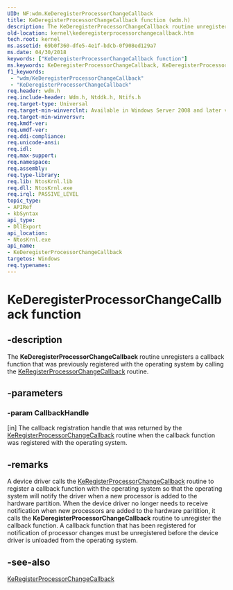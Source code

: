 ```yaml
---
UID: NF:wdm.KeDeregisterProcessorChangeCallback
title: KeDeregisterProcessorChangeCallback function (wdm.h)
description: The KeDeregisterProcessorChangeCallback routine unregisters a callback function that was previously registered with the operating system by calling the KeRegisterProcessorChangeCallback routine.
old-location: kernel\kederegisterprocessorchangecallback.htm
tech.root: kernel
ms.assetid: 69b0f360-dfe5-4e1f-bdcb-0f908ed129a7
ms.date: 04/30/2018
keywords: ["KeDeregisterProcessorChangeCallback function"]
ms.keywords: KeDeregisterProcessorChangeCallback, KeDeregisterProcessorChangeCallback routine [Kernel-Mode Driver Architecture], k105_d3e135a0-4eca-4879-97cc-946ad22693db.xml, kernel.kederegisterprocessorchangecallback, wdm/KeDeregisterProcessorChangeCallback
f1_keywords:
 - "wdm/KeDeregisterProcessorChangeCallback"
 - "KeDeregisterProcessorChangeCallback"
req.header: wdm.h
req.include-header: Wdm.h, Ntddk.h, Ntifs.h
req.target-type: Universal
req.target-min-winverclnt: Available in Windows Server 2008 and later versions of Windows.
req.target-min-winversvr: 
req.kmdf-ver: 
req.umdf-ver: 
req.ddi-compliance: 
req.unicode-ansi: 
req.idl: 
req.max-support: 
req.namespace: 
req.assembly: 
req.type-library: 
req.lib: NtosKrnl.lib
req.dll: NtosKrnl.exe
req.irql: PASSIVE_LEVEL
topic_type:
- APIRef
- kbSyntax
api_type:
- DllExport
api_location:
- NtosKrnl.exe
api_name:
- KeDeregisterProcessorChangeCallback
targetos: Windows
req.typenames: 
---
```


# KeDeregisterProcessorChangeCallback function


## -description


The <b>KeDeregisterProcessorChangeCallback</b> routine unregisters a callback function that was previously registered with the operating system by calling the <a href="https://docs.microsoft.com/windows-hardware/drivers/ddi/wdm/nf-wdm-keregisterprocessorchangecallback">KeRegisterProcessorChangeCallback</a> routine.


## -parameters




### -param CallbackHandle 
[in]
The callback registration handle that was returned by the <a href="https://docs.microsoft.com/windows-hardware/drivers/ddi/wdm/nf-wdm-keregisterprocessorchangecallback">KeRegisterProcessorChangeCallback</a> routine when the callback function was registered with the operating system. 


## -remarks



A device driver calls the <a href="https://docs.microsoft.com/windows-hardware/drivers/ddi/wdm/nf-wdm-keregisterprocessorchangecallback">KeRegisterProcessorChangeCallback</a> routine to register a callback function with the operating system so that the operating system will notify the driver when a new processor is added to the hardware partition. When the device driver no longer needs to receive notification when new processors are added to the hardware paritition, it calls the <b>KeDeregisterProcessorChangeCallback</b> routine to unregister the callback function. A callback function that has been registered for notification of processor changes must be unregistered before the device driver is unloaded from the operating system. 




## -see-also




<a href="https://docs.microsoft.com/windows-hardware/drivers/ddi/wdm/nf-wdm-keregisterprocessorchangecallback">KeRegisterProcessorChangeCallback</a>
 

 

